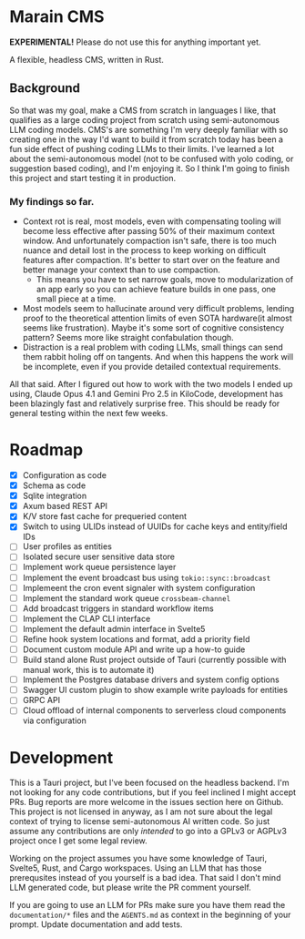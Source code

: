 # Marain CMS

**EXPERIMENTAL!** Please do not use this for anything important yet.

A flexible, headless CMS, written in Rust.

## Background

So that was my goal, make a CMS from scratch in languages I like, that qualifies as a large coding project from scratch using semi-autonomous LLM coding models.  CMS's are something I'm very deeply familiar with so creating one in the way I'd want to build it from scratch today has been a fun side effect of pushing coding LLMs to their limits.  I've learned a lot about the semi-autonomous model (not to be confused with yolo coding, or suggestion based coding), and I'm enjoying it.  So I think I'm going to finish this project and start testing it in production.

### My findings so far.  

- Context rot is real, most models, even with compensating tooling will become less effective after passing 50% of their maximum context window.  And unfortunately compaction isn't safe, there is too much nuance and detail lost in the process to keep working on difficult features after compaction.  It's better to start over on the feature and better manage your context than to use compaction.
    - This means you have to set narrow goals, move to modularization of an app early so you can achieve feature builds in one pass, one small piece at a time.
- Most models seem to hallucinate around very difficult problems, lending proof to the theoretical attention limits of even SOTA hardware(it almost seems like frustration).  Maybe it's some sort of cognitive consistency pattern?  Seems more like straight confabulation though.
- Distraction is a real problem with coding LLMs, small things can send them rabbit holing off on tangents.  And when this happens the work will be incomplete, even if you provide detailed contextual requirements.

All that said.  After I figured out how to work with the two models I ended up using, Claude Opus 4.1 and Gemini Pro 2.5 in KiloCode, development has been blazingly fast and relatively surprise free.  This should be ready for general testing within the next few weeks.

# Roadmap

- [x] Configuration as code
- [x] Schema as code
- [x] Sqlite integration
- [x] Axum based REST API
- [x] K/V store fast cache for prequeried content
- [x] Switch to using ULIDs instead of UUIDs for cache keys and entity/field IDs
- [ ] User profiles as entities
- [ ] Isolated secure user sensitive data store
- [ ] Implement work queue persistence layer
- [ ] Implement the event broadcast bus using `tokio::sync::broadcast`
- [ ] Implemeent the cron event signaler with system configuration
- [ ] Implement the standard work queue `crossbeam-channel`
- [ ] Add broadcast triggers in standard workflow items
- [ ] Implement the CLAP CLI interface
- [ ] Implement the default admin interface in Svelte5
- [ ] Refine hook system locations and format, add a priority field
- [ ] Document custom module API and write up a how-to guide
- [ ] Build stand alone Rust project outside of Tauri (currently possible with manual work, this is to automate it)
- [ ] Implement the Postgres database drivers and system config options
- [ ] Swagger UI custom plugin to show example write payloads for entities
- [ ] GRPC API
- [ ] Cloud offload of internal components to serverless cloud components via configuration 

# Development

This is a Tauri project, but I've been focused on the headless backend.  I'm not looking for any code contributions, but if you feel inclined I might accept PRs.  Bug reports are more welcome in the issues section here on Github.  This project is not licensed in anyway, as I am not sure about the legal context of trying to license semi-autonomous AI written code.  So just assume any contributions are only *intended* to go into a GPLv3 or AGPLv3 project once I get some legal review.

Working on the project assumes you have some knowledge of Tauri, Svelte5, Rust, and Cargo workspaces.  Using an LLM that has those prerequsites instead of you yourself is a bad idea.  That said I don't mind LLM generated code, but please write the PR comment yourself.

If you are going to use an LLM for PRs make sure you have them read the `documentation/*` files and the `AGENTS.md` as context in the beginning of your prompt.  Update documentation and add tests.